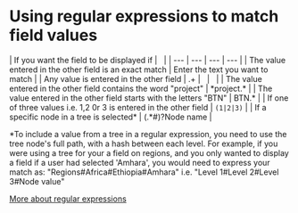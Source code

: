

# Using regular expressions to match field values

| If you want the field to be displayed if | &nbsp; |
| --- | --- | --- | --- |
| The value entered in the other field is an exact match | Enter the text you want to match |
| Any value is entered in the other field | .+ | &nbsp; | &nbsp; |
| The value entered in the other field contains the word "project" | \*project.\* | 
| The value entered in the other field starts with the letters "BTN" | BTN.\* | 
| If one of three values i.e. 1,2 0r 3 is entered in the other field | ```(1|2|3)``` |
| If a specific node in a tree is selected\* | (.\*#)?Node name | 

\*To include a value from a tree in a regular expression, you need to use the tree node's full path, with a hash between each level. For example, if you were using a tree for your a field on regions, and you only wanted to display a field if a user had selected 'Amhara', you would need to express your match as: "Regions#Africa#Ethiopia#Amhara" i.e. "Level 1#Level 2#Level 3#Node value"

[More about regular expressions](http://www.regular-expressions.info/tutorial.html)